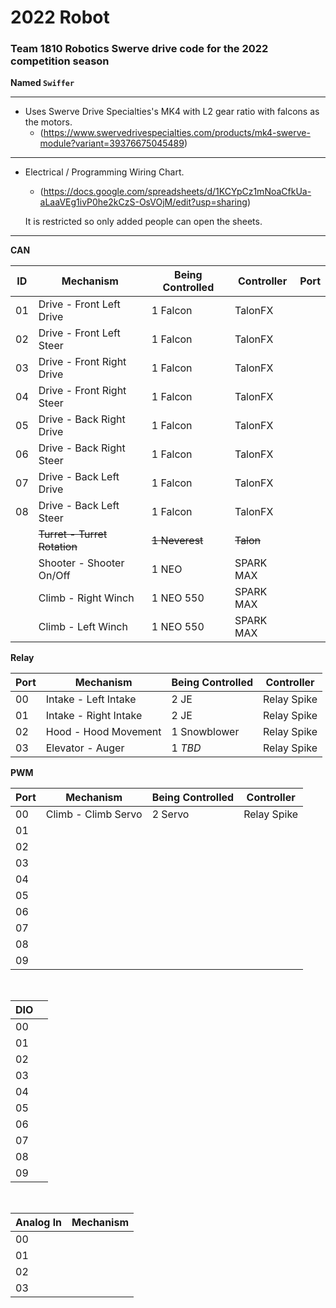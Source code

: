 # 2022 Robot

### Team 1810 Robotics Swerve drive code for the 2022 competition season
**Named `Swiffer`**

---

* Uses Swerve Drive Specialties's MK4 with L2 gear ratio with falcons as the motors.
    * (https://www.swervedrivespecialties.com/products/mk4-swerve-module?variant=39376675045489)

---

* Electrical / Programming Wiring Chart.
    * (https://docs.google.com/spreadsheets/d/1KCYpCz1mNoaCfkUa-aLaaVEg1ivP0he2kCzS-OsVOjM/edit?usp=sharing)

    It is restricted so only added people can open the sheets.

---

**CAN**

| ID    | Mechanism                   | Being Controlled | Controller | Port  |
| ----- | -----                       | -----            | -----      | ----- |
| 01    | Drive - Front Left Drive    | 1 Falcon         | TalonFX    |       |
| 02    | Drive - Front Left Steer    | 1 Falcon         | TalonFX    |       |
| 03    | Drive - Front Right Drive   | 1 Falcon         | TalonFX    |       |
| 04    | Drive - Front Right Steer   | 1 Falcon         | TalonFX    |       |
| 05    | Drive - Back Right Drive    | 1 Falcon         | TalonFX    |       |
| 06    | Drive - Back Right Steer    | 1 Falcon         | TalonFX    |       |
| 07    | Drive - Back Left Drive     | 1 Falcon         | TalonFX    |       |
| 08    | Drive - Back Left Steer     | 1 Falcon         | TalonFX    |       |
|       |~~Turret - Turret Rotation~~ |~~1 Neverest~~    |~~Talon~~   |       |
|       | Shooter - Shooter On/Off    | 1 NEO            | SPARK MAX  |       |
|       | Climb - Right Winch         | 1 NEO 550        | SPARK MAX  |       |
|       | Climb - Left Winch          | 1 NEO 550        | SPARK MAX  |       |

**Relay**

| Port |  Mechanism            | Being Controlled | Controller     |
| -----| -----                 | -----            | -----          |
| 00   | Intake - Left Intake  | 2 JE             | Relay Spike    |
| 01   | Intake - Right Intake | 2 JE             | Relay Spike    |
| 02   | Hood - Hood Movement  | 1 Snowblower     | Relay Spike    |
| 03   | Elevator - Auger      | 1 *TBD*          | Relay Spike    |

**PWM**

| Port  | Mechanism           | Being Controlled | Controller  |
| ----- | -----               | -----            | -----       |
| 00    | Climb - Climb Servo | 2 Servo          | Relay Spike | 
| 01    |                     |                  |             | 
| 02    |                     |                  |             | 
| 03    |                     |                  |             | 
| 04    |                     |                  |             | 
| 05    |                     |                  |             | 
| 06    |                     |                  |             | 
| 07    |                     |                  |             | 
| 08    |                     |                  |             | 
| 09    |                     |                  |             | 
<br>

| DIO   |       |
| ----- | ----- |
| 00    |       |
| 01    |       | 
| 02    |       | 
| 03    |       |
| 04    |       | 
| 05    |       | 
| 06    |       | 
| 07    |       | 
| 08    |       | 
| 09    |       |
<br>

| Analog ln | Mechanism |
| -----     | -----     |
| 00        |           |
| 01        |           |
| 02        |           |
| 03        |           |
